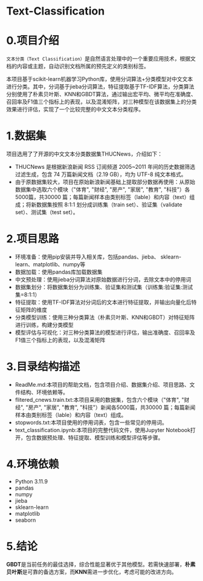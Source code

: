 # Text-Classification

# 0.项目介绍
``文本分类（Text Classification）``是自然语言处理中的一个重要应用技术，根据文档的内容或主题，自动识别文档所属的预先定义的类别标签。

本项目基于scikit-learn机器学习Python库，使用分词算法+分类模型对中文文本进行分类。其中，分词基于jieba分词算法，特征提取基于TF-IDF算法，分类算法分别使用了朴素贝叶斯、KNN和GBDT算法，通过输出宏平均、微平均在准确度、召回率及F1值三个指标上的表现，以及混淆矩阵，对三种模型在该数据集上的分类效果进行评估，实现了一个比较完整的中文文本分类程序。

# 1.数据集
项目选用了了开源的中文文本分类数据集THUCNews，介绍如下：
 * THUCNews 是根据新浪新闻 RSS 订阅频道 2005~2011 年间的历史数据筛选过滤生成，包含 74 万篇新闻文档（2.19 GB），均为 UTF-8 纯文本格式。
* 由于原数据集较大，项目在原始新浪新闻基础上提取部分数据再使用：从原始数据集中选取六个模块（"体育", "财经", "房产", "家居", "教育", "科技"）各5000篇，共30000 篇；每篇新闻样本由类别标签（lable）和内容（text）组成；将新数据集按照 8:1:1 划分成训练集（train set）、验证集（validate set）、测试集（test set）。

# 2.项目思路
* 环境准备：使用pip安装并导入相关库，包括pandas、jieba、
sklearn-learn、matplotlib、numpy等
* 数据加载：使用pandas库加载数据集
* 中文预处理：使用jieba分词算法对原始数据进行分词，去除文本中的停用词
* 数据集划分：将数据集划分为训练集、验证集和测试集（训练集:验证集:测试集=8:1:1） 
* 特征提取：使用TF-IDF算法对分词后的文本进行特征提取，并输出向量化后特征矩阵的维度
* 分类模型训练：使用三种分类算法（朴素贝叶斯、KNN和GBDT）对特征矩阵进行训练，构建分类模型
* 模型评估与可视化：对三种分类算法的模型进行评估，输出准确度、召回率及F1值三个指标上的表现，以及混淆矩阵

# 3.目录结构描述
* ReadMe.md:本项目的帮助文档，包含项目介绍、数据集介绍、项目思路、文件结构、环境依赖等。
* flitered_cnews.train.txt:本项目采用的数据集，包含六个模块（"体育", "财经", "房产", "家居", "教育", "科技"）新闻各5000篇，共30000 篇；每篇新闻样本由类别标签（lable）和内容（text）组成。
* stopwords.txt:本项目使用的停用词表，包含一些常见的停用词。
* text_classification.ipynb:本项目的完整代码文件，使用Jupyter Notebook打开，包含数据预处理、特征提取、模型训练和模型评估等步骤。 

# 4.环境依赖
* Python 3.11.9
* pandas
* numpy
* jieba 
* sklearn-learn
* matplotlib 
* seaborn

# 5.结论
**GBDT**是当前任务的最佳选择，综合性能显著优于其他模型。若需快速部署，**朴素贝叶斯**是可靠的备选方案，而**KNN**需进一步优化，考虑可能的改进方向。



